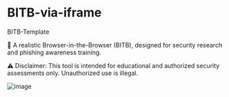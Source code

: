 # BITB-via-iframe
BITB-Template

🚀 A realistic Browser-in-the-Browser (BITB), designed for security research and phishing awareness training.

⚠️ Disclaimer: This tool is intended for educational and authorized security assessments only. Unauthorized use is illegal.

![image](https://github.com/user-attachments/assets/ebbb4a8b-3e3e-4e7c-a4a3-684f0928ec1e)
